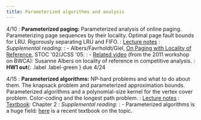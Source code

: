 ```yaml
---
title: Parameterized algorithms and analysis
---
```


4/10
: **Parameterized paging:** Parameterized analysis of online paging. Parameterizing page sequences by their locality. Optimal page fault bounds for LRU. Rigorously separating LRU and FIFO.
: [Lecture notes](https://vitercik.github.io/bwca/assets/notes/l4.pdf)
: *Supplemental reading:*
: - Albers/Favrholdt/Giel, [On Paging with Locality of Reference](https://www.sciencedirect.com/science/article/pii/S0022000004000947), STOC '02/JCSS '05.
: - [Related video](https://theory.stanford.edu/bwca/#albers) (from the 2011 workshop on BWCA): Susanne Albers on locality of reference in competitive analysis.
: **HW1 out**{: .label .label-green } due 4/24

4/15
: **Parameterized algorithms:** NP-hard problems and what to do about them. The knapsack problem and parameterized approximation bounds. Parameterized algorithms and a polynomial-size kernel for the vertex cover problem. Color-coding and the longest path problem.
: [Lecture notes](https://vitercik.github.io/bwca/assets/notes/l5.pdf)
: [Textbook](https://searchworks.stanford.edu/view/13773968): Chapter 2
: *Supplemental reading:*
: - Parameterized algorithms is a huge field: [here](https://parameterized-algorithms.mimuw.edu.pl/parameterized-algorithms.pdf) is a recent textbook on the topic.
